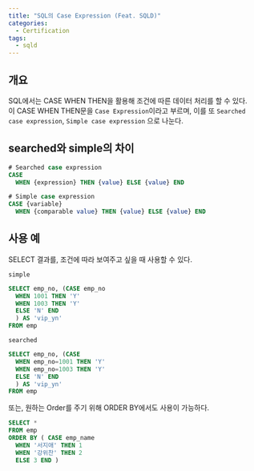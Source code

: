```yaml
---
title: "SQL의 Case Expression (Feat. SQLD)"
categories: 
  - Certification
tags:
  - sqld
---
```


## 개요  
SQL에서는 CASE WHEN THEN을 활용해 조건에 따른 데이터 처리를 할 수 있다.  
이 CASE WHEN THEN문을 `Case Expression`이라고 부르며, 이를 또 `Searched case expression`, `Simple case expression` 으로 나눈다.  

## searched와 simple의 차이  
``` sql
# Searched case expression
CASE
  WHEN {expression} THEN {value} ELSE {value} END

# Simple case expression
CASE {variable} 
  WHEN {comparable value} THEN {value} ELSE {value} END
```

## 사용 예  
SELECT 결과를, 조건에 따라 보여주고 싶을 때 사용할 수 있다.  

`simple`  
``` sql
SELECT emp_no, (CASE emp_no
  WHEN 1001 THEN 'Y'
  WHEN 1003 THEN 'Y'
  ELSE 'N' END
  ) AS 'vip_yn'
FROM emp
```

`searched`
``` sql
SELECT emp_no, (CASE 
  WHEN emp_no=1001 THEN 'Y'
  WHEN emp_no=1003 THEN 'Y'
  ELSE 'N' END
  ) AS 'vip_yn'
FROM emp
```

또는, 원하는 Order를 주기 위해 ORDER BY에서도 사용이 가능하다.  
``` sql
SELECT *
FROM emp
ORDER BY ( CASE emp_name
  WHEN '서지애' THEN 1
  WHEN '강위찬' THEN 2
  ELSE 3 END )
```
